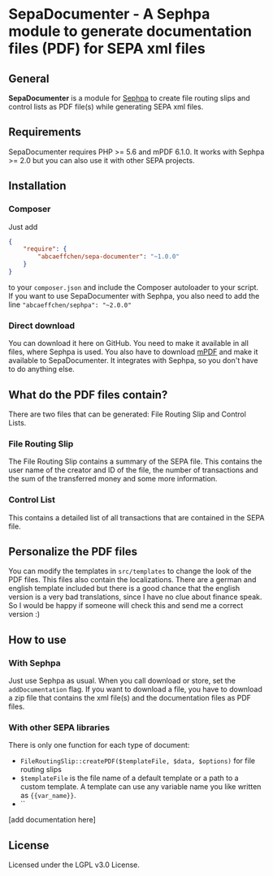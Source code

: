 SepaDocumenter - A Sephpa module to generate documentation files (PDF) for SEPA xml files
===============

## General
**SepaDocumenter** is a module for [Sephpa](https://github.com/AbcAeffchen/Sephpa)
to create file routing slips and control lists as PDF file(s) while generating SEPA xml files.

## Requirements
SepaDocumenter requires PHP >= 5.6 and mPDF 6.1.0. It works with Sephpa >= 2.0 but you can also
use it with other SEPA projects.

## Installation

### Composer
Just add

```json
{
    "require": {
        "abcaeffchen/sepa-documenter": "~1.0.0"
    }
}
```

to your `composer.json` and include the Composer autoloader to your script. If you want to use
SepaDocumenter with Sephpa, you also need to add the line `"abcaeffchen/sephpa": "~2.0.0"`

### Direct download
You can download it here on GitHub. You need to make it available in all files, where Sephpa is
used. You also have to download [mPDF](https://gitub.com/mpdf/mpdf) and make it available to SepaDocumenter.
It integrates with Sephpa, so you don't have to do anything else.

## What do the PDF files contain?
There are two files that can be generated: File Routing Slip and Control Lists.
 
### File Routing Slip
The File Routing Slip contains a summary of the SEPA file. This contains the user name of the 
creator and ID of the file,
the number of transactions and the sum of the transferred money and some more information.

### Control List
This contains a detailed list of all transactions that are contained in the SEPA file.

## Personalize the PDF files
You can modify the templates in `src/templates` to change the look of the PDF files.
This files also contain the localizations. There are a german and english template included but
there is a good chance that the english version is a very bad translations, since I have no
clue about finance speak. So I would be happy if someone will check this and send me a correct 
version :)

## How to use

### With Sephpa
Just use Sephpa as usual. When you call download or store, set the `addDocumentation` flag.
If you want to download a file, you have to download a zip file that contains the xml file(s) and
the documentation files as PDF files.

### With other SEPA libraries
There is only one function for each type of document:

- `FileRoutingSlip::createPDF($templateFile, $data, $options)` for file routing slips
 - `$templateFile` is the file name of a default template or a path to a custom template. A template
 can use any variable name you like written as `{{var_name}}`.
- ``

[add documentation here]

## License
Licensed under the LGPL v3.0 License.
